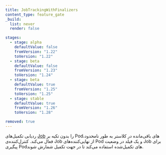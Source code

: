 ```yaml
---
title: JobTrackingWithFinalizers
content_type: feature_gate
_build:
  list: never
  render: false

stages:
  - stage: alpha 
    defaultValue: false
    fromVersion: "1.22"
    toVersion: "1.22"
  - stage: beta
    defaultValue: false
    fromVersion: "1.23"  
    toVersion: "1.24" 
  - stage: beta
    defaultValue: true
    fromVersion: "1.25"  
    toVersion: "1.25" 
  - stage: stable
    defaultValue: true
    fromVersion: "1.26"
    toVersion: "1.28"     

removed: true
---
```

ردیابی تکمیل‌های [Job](/docs/concepts/workloads/controllers/job) را بدون تکیه بر Podهای باقی‌مانده در کلاستر به طور نامحدود، فعال می‌کند.
کنترل‌کننده‌ی Job از نهایی‌کننده‌های Pod و یک فیلد در وضعیت Job برای پیگیری Podهای تکمیل‌شده استفاده می‌کند تا در جهت تکمیل شمارش شوند.